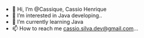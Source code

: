- 👋 Hi, I’m @Cassique, Cassio Henrique
- 👀 I’m interested in Java developing..
- 🌱 I’m currently learning Java
- 📫 How to reach me cassio.silva.dev@gmail.com...
<!---
Cassique/Cassique is a ✨ special ✨ repository because its `README.md` (this file) appears on your GitHub profile.
You can click the Preview link to take a look at your changes.
--->
